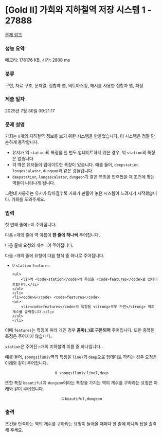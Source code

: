 # [Gold II] 가희와 지하철역 저장 시스템 1 - 27888 

[문제 링크](https://www.acmicpc.net/problem/27888) 

### 성능 요약

메모리: 178176 KB, 시간: 2808 ms

### 분류

구현, 자료 구조, 문자열, 집합과 맵, 비트마스킹, 해시를 사용한 집합과 맵, 파싱

### 제출 일자

2025년 7월 30일 09:21:17

### 문제 설명

<p>가희는 <code>n</code>개의 지하철역 정보를 보기 위한 시스템을 만들었습니다. 이 시스템은 정말 단순하게 동작합니다.</p>

<ul>
	<li>유저가 역 <code>station</code>의 특징을 한 번도 업데이트하지 않은 경우, 역 <code>station</code>의 특징은 없습니다.</li>
	<li>각 역은 유저들이 업데이트한 특징이 있습니다. 예를 들어, <code>deepstation</code>, <code>longescalator</code>, <code>dungeon</code>과 같은 것들입니다.</li>
	<li><code>deepstation</code>, <code>longescalator</code>, <code>dungeon</code>과 같은 특징을 입력했을 때 조건에 맞는 역들이 나타나게 됩니다.</li>
</ul>

<p>그런데 사용하는 유저가 많아질수록 가희가 만들어 놓은 시스템이 느려지기 시작했습니다. 가희를 도와주세요.</p>

### 입력 

 <p>첫 번째 줄에 <code>n</code>이 주어집니다.</p>

<p>다음 <code>n</code>개의 줄에 역 이름이 <strong>한 줄에 하나씩</strong> 주어집니다.</p>

<p>다음 줄에 요청의 개수 <code>r</code>이 주어집니다.</p>

<p>다음 <code>r</code>개의 줄에 요청이 다음 형식 중 하나로 주어집니다.</p>

<ul>
	<li><code>U</code> <code>station</code> <code>features</code>

	<ul>
		<li>역 <code>station</code>의 특징을 <code>features</code>로 업데이트합니다.</li>
	</ul>
	</li>
	<li><code>G</code> <code>features</code>
	<ul>
		<li><code>features</code>의 특징을 <strong>모두 가진</strong> 역의 개수를 출력합니다.</li>
	</ul>
	</li>
</ul>

<p>이때 <code>features</code>는 특징이 여러 개인 경우 <strong>콤마(<span style="color:#E74C3C;"><code>,</code></span>)로 구분되어</strong> 주어집니다. 또한 중복된 특징은 주어지지 않습니다.</p>

<p><code>station</code>은 주어진 <code>n</code>개의 지하철역 이름 중 하나입니다..</p>

<p>예를 들어, <code>soongsiluniv</code>역의 특징을 <code>line7</code>과 <code>deep</code>으로 업데이트 하려는 경우 요청은 아래와 같이 주어집니다.</p>

<p style="text-align: center;"><code>U soongsiluniv</code> <code>line7,deep</code></p>

<p>또한 특징 <code>beautiful</code>과 <code>dungeon</code>이라는 특징을 가지는 역의 개수를 구하라는 요청은 아래와 같이 주어집니다.</p>

<p style="text-align: center;"><code>G</code> <code>beautiful,dungeon</code></p>

### 출력 

 <p>조건을 만족하는 역의 개수를 구하라는 요청이 들어올 때마다 한 줄에 하나씩 답을 출력해 주세요.</p>

